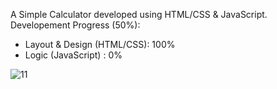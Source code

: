 A Simple Calculator developed using HTML/CSS & JavaScript.
Developement Progress (50%):
  - Layout & Design (HTML/CSS): 100%
  - Logic (JavaScript) : 0%
  
<img src="https://i.ibb.co/TBm592j/11.png" alt="11" border="0">
